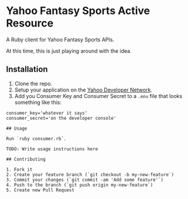 # Yahoo Fantasy Sports Active Resource

A Ruby client for Yahoo Fantasy Sports APIs.

At this time, this is just playing around with the idea.

## Installation

1. Clone the repo.
2. Setup your application on the [Yahoo Developer Network](http://developer.apps.yahoo.com).
3. Add you Consumer Key and Consumer Secret to a `.env` file that looks something like this:

```
consumer_key='whatever it says'
consumer_secret='on the developer console'

## Usage

Run `ruby consumer.rb`.

TODO: Write usage instructions here

## Contributing

1. Fork it
2. Create your feature branch (`git checkout -b my-new-feature`)
3. Commit your changes (`git commit -am 'Add some feature'`)
4. Push to the branch (`git push origin my-new-feature`)
5. Create new Pull Request
